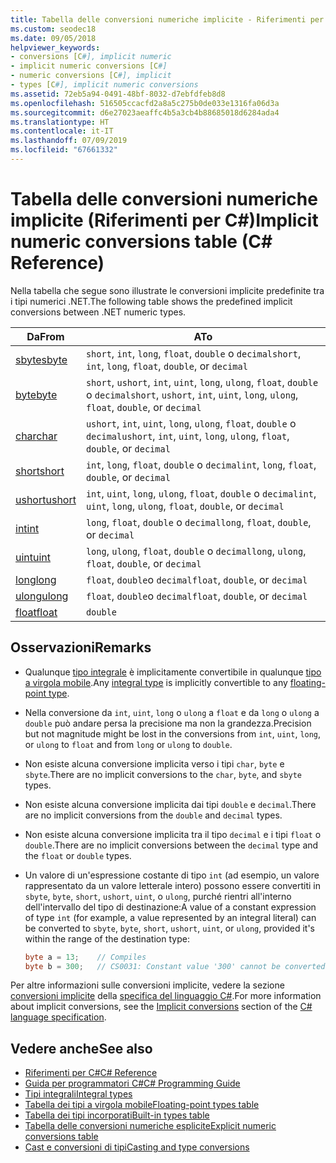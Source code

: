 ```yaml
---
title: Tabella delle conversioni numeriche implicite - Riferimenti per C#
ms.custom: seodec18
ms.date: 09/05/2018
helpviewer_keywords:
- conversions [C#], implicit numeric
- implicit numeric conversions [C#]
- numeric conversions [C#], implicit
- types [C#], implicit numeric conversions
ms.assetid: 72eb5a94-0491-48bf-8032-d7ebfdfeb8d8
ms.openlocfilehash: 516505ccacfd2a8a5c275b0de033e1316fa06d3a
ms.sourcegitcommit: d6e27023aeaffc4b5a3cb4b88685018d6284ada4
ms.translationtype: HT
ms.contentlocale: it-IT
ms.lasthandoff: 07/09/2019
ms.locfileid: "67661332"
---
```

# <a name="implicit-numeric-conversions-table-c-reference"></a><span data-ttu-id="db450-102">Tabella delle conversioni numeriche implicite (Riferimenti per C#)</span><span class="sxs-lookup"><span data-stu-id="db450-102">Implicit numeric conversions table (C# Reference)</span></span>

<span data-ttu-id="db450-103">Nella tabella che segue sono illustrate le conversioni implicite predefinite tra i tipi numerici .NET.</span><span class="sxs-lookup"><span data-stu-id="db450-103">The following table shows the predefined implicit conversions between .NET numeric types.</span></span>
  
|<span data-ttu-id="db450-104">Da</span><span class="sxs-lookup"><span data-stu-id="db450-104">From</span></span>|<span data-ttu-id="db450-105">A</span><span class="sxs-lookup"><span data-stu-id="db450-105">To</span></span>|  
|----------|--------|  
|[<span data-ttu-id="db450-106">sbyte</span><span class="sxs-lookup"><span data-stu-id="db450-106">sbyte</span></span>](../builtin-types/integral-numeric-types.md)|<span data-ttu-id="db450-107">`short`, `int`, `long`, `float`, `double` o `decimal`</span><span class="sxs-lookup"><span data-stu-id="db450-107">`short`, `int`, `long`, `float`, `double`, or `decimal`</span></span>|  
|[<span data-ttu-id="db450-108">byte</span><span class="sxs-lookup"><span data-stu-id="db450-108">byte</span></span>](../builtin-types/integral-numeric-types.md)|<span data-ttu-id="db450-109">`short`, `ushort`, `int`, `uint`, `long`, `ulong`, `float`, `double` o `decimal`</span><span class="sxs-lookup"><span data-stu-id="db450-109">`short`, `ushort`, `int`, `uint`, `long`, `ulong`, `float`, `double`, or `decimal`</span></span>|  
|[<span data-ttu-id="db450-110">char</span><span class="sxs-lookup"><span data-stu-id="db450-110">char</span></span>](char.md)|<span data-ttu-id="db450-111">`ushort`, `int`, `uint`, `long`, `ulong`, `float`, `double` o `decimal`</span><span class="sxs-lookup"><span data-stu-id="db450-111">`ushort`, `int`, `uint`, `long`, `ulong`, `float`, `double`, or `decimal`</span></span>|  
|[<span data-ttu-id="db450-112">short</span><span class="sxs-lookup"><span data-stu-id="db450-112">short</span></span>](../builtin-types/integral-numeric-types.md)|<span data-ttu-id="db450-113">`int`, `long`, `float`, `double` o `decimal`</span><span class="sxs-lookup"><span data-stu-id="db450-113">`int`, `long`, `float`, `double`, or `decimal`</span></span>|  
|[<span data-ttu-id="db450-114">ushort</span><span class="sxs-lookup"><span data-stu-id="db450-114">ushort</span></span>](../builtin-types/integral-numeric-types.md)|<span data-ttu-id="db450-115">`int`, `uint`, `long`, `ulong`, `float`, `double` o `decimal`</span><span class="sxs-lookup"><span data-stu-id="db450-115">`int`, `uint`, `long`, `ulong`, `float`, `double`, or `decimal`</span></span>|  
|[<span data-ttu-id="db450-116">int</span><span class="sxs-lookup"><span data-stu-id="db450-116">int</span></span>](../builtin-types/integral-numeric-types.md)|<span data-ttu-id="db450-117">`long`, `float`, `double` o `decimal`</span><span class="sxs-lookup"><span data-stu-id="db450-117">`long`, `float`, `double`, or `decimal`</span></span>|  
|[<span data-ttu-id="db450-118">uint</span><span class="sxs-lookup"><span data-stu-id="db450-118">uint</span></span>](../builtin-types/integral-numeric-types.md)|<span data-ttu-id="db450-119">`long`, `ulong`, `float`, `double` o `decimal`</span><span class="sxs-lookup"><span data-stu-id="db450-119">`long`, `ulong`, `float`, `double`, or `decimal`</span></span>|  
|[<span data-ttu-id="db450-120">long</span><span class="sxs-lookup"><span data-stu-id="db450-120">long</span></span>](../builtin-types/integral-numeric-types.md)|<span data-ttu-id="db450-121">`float`, `double`o `decimal`</span><span class="sxs-lookup"><span data-stu-id="db450-121">`float`, `double`, or `decimal`</span></span>|  
|[<span data-ttu-id="db450-122">ulong</span><span class="sxs-lookup"><span data-stu-id="db450-122">ulong</span></span>](../builtin-types/integral-numeric-types.md)|<span data-ttu-id="db450-123">`float`, `double`o `decimal`</span><span class="sxs-lookup"><span data-stu-id="db450-123">`float`, `double`, or `decimal`</span></span>|  
|[<span data-ttu-id="db450-124">float</span><span class="sxs-lookup"><span data-stu-id="db450-124">float</span></span>](../builtin-types/floating-point-numeric-types.md)|`double`|  
  
## <a name="remarks"></a><span data-ttu-id="db450-125">Osservazioni</span><span class="sxs-lookup"><span data-stu-id="db450-125">Remarks</span></span>  

- <span data-ttu-id="db450-126">Qualunque [tipo integrale](../builtin-types/integral-numeric-types.md) è implicitamente convertibile in qualunque [tipo a virgola mobile](../builtin-types/floating-point-numeric-types.md).</span><span class="sxs-lookup"><span data-stu-id="db450-126">Any [integral type](../builtin-types/integral-numeric-types.md) is implicitly convertible to any [floating-point type](../builtin-types/floating-point-numeric-types.md).</span></span>

- <span data-ttu-id="db450-127">Nella conversione da `int`, `uint`, `long` o `ulong` a `float` e da `long` o `ulong` a `double` può andare persa la precisione ma non la grandezza.</span><span class="sxs-lookup"><span data-stu-id="db450-127">Precision but not magnitude might be lost in the conversions from `int`, `uint`, `long`, or `ulong` to `float` and from `long` or `ulong` to `double`.</span></span>  
  
- <span data-ttu-id="db450-128">Non esiste alcuna conversione implicita verso i tipi `char`, `byte` e `sbyte`.</span><span class="sxs-lookup"><span data-stu-id="db450-128">There are no implicit conversions to the `char`, `byte`, and `sbyte` types.</span></span>  

- <span data-ttu-id="db450-129">Non esiste alcuna conversione implicita dai tipi `double` e `decimal`.</span><span class="sxs-lookup"><span data-stu-id="db450-129">There are no implicit conversions from the `double` and `decimal` types.</span></span>
  
- <span data-ttu-id="db450-130">Non esiste alcuna conversione implicita tra il tipo `decimal` e i tipi `float` o `double`.</span><span class="sxs-lookup"><span data-stu-id="db450-130">There are no implicit conversions between the `decimal` type and the `float` or `double` types.</span></span>  
  
- <span data-ttu-id="db450-131">Un valore di un'espressione costante di tipo `int` (ad esempio, un valore rappresentato da un valore letterale intero) possono essere convertiti in `sbyte`, `byte`, `short`, `ushort`, `uint`, o `ulong`, purché rientri all'interno dell'intervallo del tipo di destinazione:</span><span class="sxs-lookup"><span data-stu-id="db450-131">A value of a constant expression of type `int` (for example, a value represented by an integral literal) can be converted to `sbyte`, `byte`, `short`, `ushort`, `uint`, or `ulong`, provided it's within the range of the destination type:</span></span>

  ```csharp
  byte a = 13;    // Compiles
  byte b = 300;   // CS0031: Constant value '300' cannot be converted to a 'byte'
  ```

<span data-ttu-id="db450-132">Per altre informazioni sulle conversioni implicite, vedere la sezione [conversioni implicite](~/_csharplang/spec/conversions.md#implicit-conversions) della [specifica del linguaggio C#](../language-specification/index.md).</span><span class="sxs-lookup"><span data-stu-id="db450-132">For more information about implicit conversions, see the [Implicit conversions](~/_csharplang/spec/conversions.md#implicit-conversions) section of the [C# language specification](../language-specification/index.md).</span></span>
  
## <a name="see-also"></a><span data-ttu-id="db450-133">Vedere anche</span><span class="sxs-lookup"><span data-stu-id="db450-133">See also</span></span>

- [<span data-ttu-id="db450-134">Riferimenti per C#</span><span class="sxs-lookup"><span data-stu-id="db450-134">C# Reference</span></span>](../index.md)
- [<span data-ttu-id="db450-135">Guida per programmatori C#</span><span class="sxs-lookup"><span data-stu-id="db450-135">C# Programming Guide</span></span>](../../programming-guide/index.md)
- [<span data-ttu-id="db450-136">Tipi integrali</span><span class="sxs-lookup"><span data-stu-id="db450-136">Integral types</span></span>](../builtin-types/integral-numeric-types.md)
- [<span data-ttu-id="db450-137">Tabella dei tipi a virgola mobile</span><span class="sxs-lookup"><span data-stu-id="db450-137">Floating-point types table</span></span>](../builtin-types/floating-point-numeric-types.md)
- [<span data-ttu-id="db450-138">Tabella dei tipi incorporati</span><span class="sxs-lookup"><span data-stu-id="db450-138">Built-in types table</span></span>](built-in-types-table.md)
- [<span data-ttu-id="db450-139">Tabella delle conversioni numeriche esplicite</span><span class="sxs-lookup"><span data-stu-id="db450-139">Explicit numeric conversions table</span></span>](explicit-numeric-conversions-table.md)
- [<span data-ttu-id="db450-140">Cast e conversioni di tipi</span><span class="sxs-lookup"><span data-stu-id="db450-140">Casting and type conversions</span></span>](../../programming-guide/types/casting-and-type-conversions.md)
